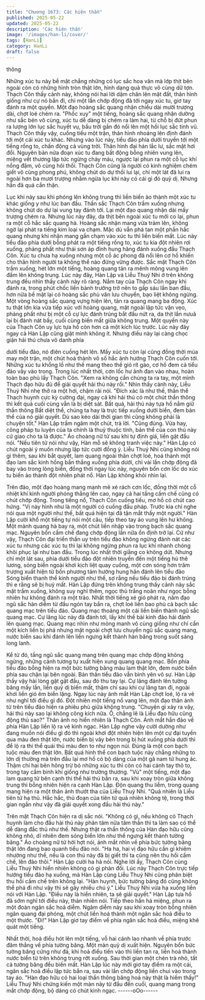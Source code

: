```yaml
---
title: "Chương 1673: Các hiện thần"
published: 2025-05-22
updated: 2025-05-22
description: 'Các hiện thần'
image: '/images/han-li/cover/'
tags: [HanLi]
category: HanLi
draft: false
---
```


thông

Những xúc tu này bề mặt chẳng những có lục sắc hoa văn mà lớp
thịt bên ngoài còn có những hình tròn thật lớn, hình dạng quả
thực vô cùng dữ tợn.
Thạch Côn thấy cảnh này, không nói hai lời dậm chân lên mặt đất,
thân hình giống như cự nỏ bắn đi, chỉ một lần chớp động đã tới
ngay xúc tu, giơ tay đánh ra một quyền.
Một đạo hoàng sắc quang nhận chiều dài mười trượng dài, chợt
loé chém ra.
"Phốc xuy" một tiếng, hoàng sắc quang nhận dường như sắc bén
vô cùng, xúc tu dễ dàng bị chém ra làm hai, từ chỗ bị đứt phun ra
lượng lớn lục sắc huyết vụ, bầu trời gần đó nổi lên một hồi lục sắc
tinh vũ.
Thạch Côn thấy vậy, cuồng tiếu một trận, thân hình nhoáng lên
định đánh tới một cái xúc tu khác.
Nhưng vào lúc này, tiểu đảo phía dưới truyền tới một tiếng rống
to, chấn động cả vùng trời. Thân hình đại hán lắc lư, sắc mặt hơi
đổi.
Nguyên bản nửa đoạn xúc tu đang bất động bỗng nhiên vung lên,
miệng vết thương lập tức ngừng chảy máu, ngược lại phun ra
một cỗ lục khí nồng đậm, vô cùng hôi thối.
Thạch Côn cũng là người có kinh nghiệm chém giết vô cùng
phong phú, không chút do dự thối lui lại, chỉ một lát đã lui ra ngoài
hơn ba mươi trượng nhằm ngừa lục khí này có cái gì đó quỷ dị.
Nhưng hắn đã quá cẩn thận.

Lục khí này sau khi phóng lên không trung thì liền biến ảo thành
một xúc tu khác giống y như lúc ban đầu. Thần sắc Thạch Côn
trầm xuống nhưng không chút do dự lại vung tay đánh tới. Lại một
đạo quang nhận dài mấy trượng chém ra. Nhưng lúc này đây, da
thịt bên ngoài xúc tu mới co lại, phun ra một cỗ hắc sắc quang hà.
Hoàng sắc nhận mang vừa trảm lên, không ngờ lại phát ra tiếng
kim loại va chạm. Mặc dù vẫn phá tan một phần hắc quang nhưng
khi nhận mang gần chạm vào xúc tu thì liền biến mất.
Lúc này tiểu đảo phía dưới bỗng phát ra một tiếng rống to, xúc tu
kia đột nhiên rơi xuống, phảng phất như thái sơn áp đỉnh hung
hăng đánh xuống đầu Thạch Côn.
Xúc tu chưa hạ xuống nhưng một cỗ ác phong đã nổi lên cơ hồ
khiến cho thân hình người ta không thể nào đứng vững được.
Sắc mặt Thạch Côn trầm xuống, hét lớn một tiếng, hoàng quang
tản ra mênh mông vung lên đấm lên không trung.
Lúc này đây, Hàn Lập và Liễu Thuý Nhi ở trên không trung đều
nhìn thấy cảnh này rõ ràng.
Nắm tay của Thạch Côn ngay khi đánh ra, trong phút chốc liền
bành trướng trở nên to gấp sáu lần ban đầu, hơn nữa bề mặt lại
có hoàng sắc phù văn lưu chuyển, bạo liệt không ngừng.
Một vòng hoàng sắc quang vựng hiện lên, tản ra quang mang ba
động.
Xúc tu thật lớn kia vừa tiếp xúc với hoàng quang, mặt ngoài lập
tức vặn vẹo, phảng phất như bị một cỗ cự lực đánh trúng bắt đầu
nứt ra, da thịt lần nưuã lại bị đánh nát bấy, cuối cùng biến mất
giữa không trung.
Một quyền này của Thạch Côn uy lực tựa hồ còn hơn cả một kích
lúc trước. Lúc này đây ngay cả Hàn Lập cũng giật mình không ít.
Nhưng điều này lại càng chọc giận hải thú chưa vô danh phía

dưới tiểu đảo, nó điên cuồng hét lên. Mấy xúc tu còn lại cũng
đồng thời múa may một trận, một chút hoá thành vô số hắc ảnh
hướng Thạch Côn cuốn tới.
Những xúc tu khổng lồ như thế mang theo thế gió rít gào, cơ hồ
đem cả tiểu đảo vây vào trong. Trong lúc nhất thời, cơn lốc hư
ảnh đan vào nhau, hoàn toàn bao phủ lấy Thạch Côn.
"Xem ra không cần chúng ta ra tay, một mình Thạch đạo hữu đủ
để giải quyết hải thú này rồi."
Nhìn thấy cảnh này, Liễu Thuý Nhi nhẹ thở ra một hơi, chậm rãi
nói.
"Đích xác là như thế, thân thể Thạch huynh cực kỳ cường đại,
ngay cả khi hải thú có một chút thần thông thì kết quả cuối cùng
vẫn là bị diệt sát. Bất quá, hải thú này tựa hồ nắm giữ thần thông
Bất diệt thể, chúng ta hay là trực tiếp xuống dưới biển, đem bản
thể của nó giải quyết. Dù sao kéo dài thời gian thì cũng không
phải là chuyện tốt."
Hàn Lập trầm ngâm một chút, trả lời.
"Cũng đúng. Vừa hay, công pháp tu luyện của ta chính là thuỷ
thuộc tính, bản thể của con thú này cứ giao cho ta là được."
Áo choàng nữ tử sau khi tự định giá, liền gật đầu nói.
"Nếu tiên tử nói như vậy, Hàn mỗ sẽ không tranh việc này."
Hàn Lập có chút ngoài ý muốn nhưng lập tức cười đồng ý.
Liễu Thuý Nhi cũng không nói gì thêm, sau khi bắt quyết, lam
quang ngoài thân chợt loé, hoá thành một đạo lam sắc kinh hồng
bắn thẳng xuống phía dưới, chỉ vài lần chớp động đã bay vào
trong lòng biển, đồng thời ngay lúc này, nguyên bổn cơn lốc do
xúc tu biến ảo thành đột nhiên phát nổ.
Hàn Lập không khỏi nhìn lại.

Trên đảo, một đạo hoàng mang mạnh mẽ xé rách cơn lốc, đồng
thời một cỗ nhiệt khí kinh người phóng thẳng lên cao, ngay cả hai
tầng cấm chế cũng có chút chớp động.
Trong tiếng nổ, Thạch Côn cuồng tiếu, mơ hồ có chút cao hứng.
"Vị này hình như là một người có cuồng đấu pháp. Trước kia chỉ
nghe nói qua một người như thế, bất quá hiện tại đã tận mắt thấy
một người."
Hàn Lập cười khổ một tiếng tự nói một câu, tiếp theo tay áo vung
lên hư không. Một mảnh quang hà bay ra, một chút liền nhập vào
trong bạch sắc quang mạc. Nguyên bổn cấm chế đang chớp động
lần nữa ổn định trở lại.
Cứ như vậy, Thạch Côn đại triển thần uy trên tiểu đảo không
ngừng đánh nát các xúc tu nhưng các xúc tu thì lại không ngừng
phun ra lục khí nhanh chóng khôi phục lại như ban đầu. Trong lúc
nhất thời giằng co không dứt.
Nhưng chỉ một lát sau, phía dưới tiểu đảo đột nhiên truyền đến
một tiếng hú thê lương, sóng biển ngoài khơi kịch liệt quay cuồng,
một cơn sóng hơn trăm trượng xuất hiện từ bốn phương tám
hướng hung hăn đánh lên tiểu đảo
Sóng biển thanh thế kinh người như thế, sợ rằng nếu tiểu đảo bị
đánh trúng thì e rằng sẽ bị huỷ mất. Hàn Lập đứng trên không
trung thấy cảnh này sắc mặt trầm xuống, không suy nghĩ thêm,
ngọc thủ trắng noãn như ngọc bỗng nhiên hư không đánh ra một
trảo. Nhất thời tiếng xé gió phát ra, năm đạo ngũ sắc hàn diễm từ
đầu ngón tay bắn ra, chợt loé liền bao phủ cả bạch sắc quang
mạc trên tiểu đảo. Quang mạc thoáng một cái liền biến thành ngũ
sắc quang mạc.
Cự lãng lúc này đã đánh tới, lấy khí thế bài kinh đảo hải đánh lên
quang mạc. Quang mạc nhìn như mỏng manh vô cùng giống như
chỉ cần một kích liền bị phá nhưng mặt ngoài chợt lưu chuyển ngũ
sắc quang mang, nước biển sau khi đánh lên liền ngưng kết
thành hàn băng trong suốt sáng long lanh.

Kể từ đó, tầng ngũ sắc quang mang trên quang mạc chớp động
không ngừng, những cảnh tương tự xuất hiện xung quang quang
mạc. Bốn phía tiểu đảo bỗng hiện ra một bức tường băng màu
lam thật lớn, đem nước biển phía sau chặn lại bên ngoài.
Bản thân tiểu đảo vẫn bình yên vô sự. Hàn Lập thấy vậy hài lòng
gật gật đầu, sau đó thu tay lại.
Cự lãng đánh lên tường băng mấy lần, liền quỷ dị biến mất, thậm
chí sau khi cự lãng tan đi, ngoài khơi liền gió êm biển lặng.
Ngay lúc này ánh mắt Hàn Lập chợt loé, lộ ra vẻ như nghĩ tới điều
gì đó. Đột nhiên một tiếng nổ vang lên, một đạo thân ảnh từ trên
tiểu đảo hiện ra phiêu phù giữa không trung.
"Chuyện gì xảy ra vậy, hải thú này sao lại không công kích nữa.
Ồ, chẳng lẽ là Liễu đạo hữu cũng động thủ sao?"
Thân ảnh nọ hiển nhiên là Thạch Côn. Ánh mắt hắn đảo về phía
Hàn Lập liền lộ ra vẻ kinh ngạc.
Hàn Lập nghe vậy cười dường như đang muốn nói điều gì đó thì
ngoài khơi đột nhiên hiện lên một cự đại tuyền qua màu đen thật
lớn, nước biển bị vây bên trong bị hút xuống phía dưới thì để lộ ra
thi thể quái thú màu đen to như ngọn núi.
Đúng là một con bạch tuộc màu đen thật lớn. Bất quá hình thể
con bạch tuộc này chẳng những to lớn dị thường mà trên đầu lại
mơ hồ có bộ dáng của một gã nam tử hung ác. Thậm chí hai bên
hông trừ bỏ những xúc tu thì còn có hai cánh tay thô to, trong tay
cầm binh khí giống như trường thương.
"Vù" một tiếng, một đạo lam quang từ bên cạnh thi thể hải thú bắn
ra, sau khi xoay tròn giữa không trung thì bỗng nhiên hiện ra cạnh
Hàn Lập. Độn quang thu liễm, trong quang mang hiện ra một thân
ảnh thướt tha của Liễu Thuý Nhi.
"Quả nhiên là Liễu tiên tử hạ thủ. Hắc hắc, thủ đoạn của tiên tử
quả nhiên không tệ, trong thời gian ngắn như vậy đã giải quyết
xong đầu hải thú này."

Trên mặt Thạch Côn hiện ra dị sắc nói.
"Không có gì, nếu không có Thạch huynh làm cho đầu hải thú này
phân tâm nửa tâm thần thì ta làm sao có thể dễ dàng đắc thủ như
thế. Nhưng thật ra thần thông của Hàn đạo hữu cũng không nhỏ,
dĩ nhiên đem sóng biển lớn như thế ngưng kết thành tường băng."
Áo choàng nữ tử hời hợt nói, ánh mắt nhìn về phía bức tường
băng thật lớn đang bao quanh tiểu đảo nói.
"Ha ha, hai vị đạo hữu cần gì khiêm nhường như thế, nếu là con
thú này đã bị giết thì ta cũng nên thu hồi cấm chế, lên đảo thôi."
Hàn Lập cười ha hả nói.
Nghe lời ấy, Thạch Côn cùng Liễu Thuý Nhi hiển nhiên không có
gì phản đối. Lúc này Thạch Côn trực tiếp hướng tiểu đảo hạ
xuống, mà Hàn Lập cùng Liễu Thuý Nhi cũng phân biệt thu hồi
cấm chế trên không lại.
"Hàn huynh, bức tường băng đó cũng không thể phá đi như vậy
thì sẽ gây nhiều chú ý."
Liễu Thuý Nhi vừa hạ xuống liền nói với Hàn Lập.
"Điều này là hiển nhiên, ta sẽ giải quyết."
Hàn Lập tựa hồ đã sớm nghĩ tới điều này, thản nhiên nói.
Tiếp theo hắn há miệng, phun ra một đoàn ngân sắc hoả diễm.
Ngâm diễm này sau khi xoay tròn bỗng nhiên ngân quang đại
phóng, một chút liền hoá thành một ngân sắc hoả điểu to một
thước.
"Đi!"
Hàn Lập giơ tay điểm về phía ngân sắc hoả điểu, miệng khẽ quát
một tiếng.

Nhất thời, hoả điểu hót lên một tiếng, vỗ hai cánh lao nhanh về
phía trước đâm thẳng về phía tường băng.
Một màn quỷ dị xuất hiện.
Nguyên bổn bức tường băng cứng như đá, khi hoả điểu tiến vào
thì liền tan ra, liền hoá thành nước biển từ trên không trung rớt
xuống. Sau thời gian một chén trà nhỏ, tất cả tường băng đều
biến mất.
Hàn Lập lúc này mới giơ tay điểm ra một cái, ngân sắc hoả điểu
lập tức bắn ra, sau vài lần chớp động liền chui vào trong tay áo.
"Hàn đạo hữu có hai loại thần thông băng hoả này thật là hiếm
thấy!"
Liễu Thuý Nhi chứng kiến một màn này từ đầu đến cuối, quang
mang trong mắt chớp động, bộ dáng có chút kinh ngạc.
------oOo------
